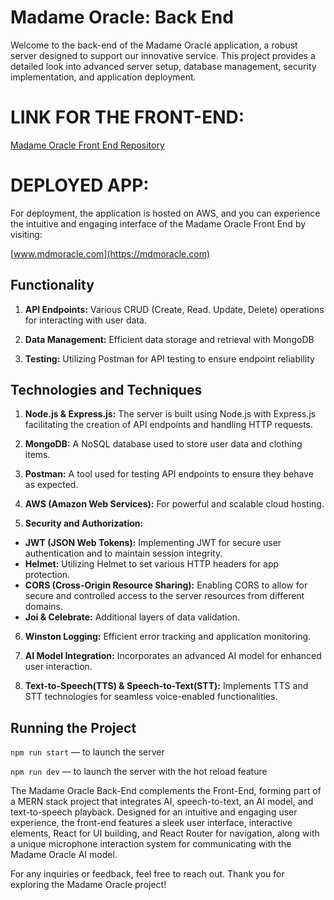 # Madame Oracle: Back End
Welcome to the back-end of the Madame Oracle application, a robust server designed to support our innovative service. This project provides a detailed look into advanced server setup, database management, security implementation, and application deployment.

# LINK FOR THE FRONT-END:
[Madame Oracle Front End Repository](https://github.com/probablypenera007/madame-frontend)

# DEPLOYED APP:
For deployment, the application is hosted on AWS, and you can experience the intuitive and engaging interface of the Madame Oracle Front End by visiting:

[www.mdmoracle.com](https://mdmoracle.com)

## Functionality
1. **API Endpoints:** Various CRUD (Create, Read. Update, Delete) operations for interacting with user data.

2. **Data Management:** Efficient data storage and retrieval with MongoDB

3. **Testing:** Utilizing Postman for API testing to ensure endpoint reliability

## Technologies and Techniques
1. **Node.js & Express.js:** The server is built using Node.js with Express.js facilitating the creation of API endpoints and handling HTTP requests.

2. **MongoDB:** A NoSQL database used to store user data and clothing items.

3. **Postman:** A tool used for testing API endpoints to ensure they behave as expected.

4. **AWS (Amazon Web Services):** For powerful and scalable cloud hosting.

5. **Security and Authorization:**
  - **JWT (JSON Web Tokens):** Implementing JWT for secure user authentication and to maintain session integrity.
  - **Helmet:**  Utilizing Helmet to set various HTTP headers for app protection.
  - **CORS (Cross-Origin Resource Sharing):** Enabling CORS to allow for secure and controlled access to the server resources from different domains.
  - **Joi & Celebrate:** Additional layers of data validation.

6. **Winston Logging:** Efficient error tracking and application monitoring.

7. **AI Model Integration:** Incorporates an advanced AI model for enhanced user interaction.

8. **Text-to-Speech(TTS) & Speech-to-Text(STT):** Implements TTS and STT technologies for seamless voice-enabled functionalities.



## Running the Project
`npm run start` — to launch the server 

`npm run dev` — to launch the server with the hot reload feature

The Madame Oracle Back-End complements the Front-End, forming part of a MERN stack project that integrates AI, speech-to-text, an AI model, and text-to-speech playback. Designed for an intuitive and engaging user experience, the front-end features a sleek user interface, interactive elements, React for UI building, and React Router for navigation, along with a unique microphone interaction system for communicating with the Madame Oracle AI model.

For any inquiries or feedback, feel free to reach out. Thank you for exploring the Madame Oracle project!
